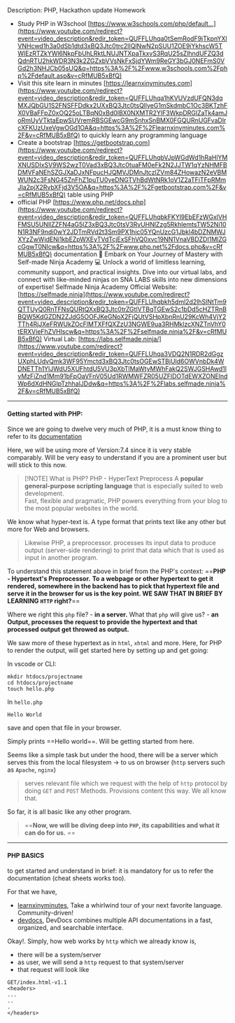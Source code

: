 Description:
PHP, Hackathon update Homework 
- Study PHP in W3school [https://www.w3schools.com/php/default...](https://www.youtube.com/redirect?event=video_description&redir_token=QUFFLUhqa0tSemRodF9jTkpnYXlVNHcwd1h3a0dSb1dtd3xBQ3Jtc0trc2lIQlNwN2pSUU1ZOE9iYkhscW5TWlEzRTZkYWl6NkpFbUhLRktLNUJNTXpaTkxvS3RqU25sZlhndUFZQ3dQdnRTU2hkWDR3N3k2ZGZxbVVsNkFxSjdYWm9ReGY3bGJ0NEFmS0VGd2h3NHJCb05sUQ&q=https%3A%2F%2Fwww.w3schools.com%2Fphp%2Fdefault.asp&v=cRfMUB5xBfQ) 
- Visit this site learn in minutes [https://learnxinyminutes.com](https://www.youtube.com/redirect?event=video_description&redir_token=QUFFLUhqa1hKVUVzdUFQN3dqMXJQbGU1S2FNSFFDdkx2UXxBQ3Jtc0tsQllyeG1mSkdmbC1Oc3BKTzhFX0VBaFFpZ0xOQ25oLTBqN0xBd0lBX0NXMTR2YlF3WkpDRGlZaTk4amJoRmUyVTktaEpwSUVremRBSGEwcG9mSnhxSnBMX0FGQURnUGFvaDlrcXFKUzUxeVgwOGd1OA&q=https%3A%2F%2Flearnxinyminutes.com%2F&v=cRfMUB5xBfQ) to quickly learn any programming language 
- Create a bootstrap [https://getbootstrap.com](https://www.youtube.com/redirect?event=video_description&redir_token=QUFFLUhqbVJpWGdWd1hRaHlYMXNUSDIxSV9WS2wzT0Vad3xBQ3Jtc0tuaFM0eFk2N2JJTW1qYzNHMFBDMVFaNEhSZGJXaDJxNFpucHJQMVJDMnJtczlZVm84ZHowazN2eVBMWUN2c3FsNG45ZnFhZ1puTU0yeDNGTVhBdWtNRk1oV1Z2aTFiTFpRMmJIa2pjX2RvbXFjd3V5OA&q=https%3A%2F%2Fgetbootstrap.com%2F&v=cRfMUB5xBfQ) table using PHP 
- official PHP [https://www.php.net/docs.php](https://www.youtube.com/redirect?event=video_description&redir_token=QUFFLUhqbkFKYl9EbEFzWGxlVHFMSU5UNllZZFN4aG5lZ3xBQ3Jtc0tsV3RvUHNlZzg5RkhlemtsTW52Ni10N1R3NF9ndi0wY2JDTmRVd2t3Sm9PX1hic05YQnUzcG1Jbkl4bDZNMWJXYzZwWjdENi1kbEZpWXEyTVdTcjExSFhVQ0xvc19NN1VnaVBDZDI1MlZGcGgwT0NIcw&q=https%3A%2F%2Fwww.php.net%2Fdocs.php&v=cRfMUB5xBfQ) documentation 🚀 
Embark on Your Journey of Mastery with Self-made Ninja Academy 💻 Unlock a world of limitless learning, community support, and practical insights. Dive into our virtual labs, and connect with like-minded ninjas on SNA LABS skills into new dimensions of expertise! Selfmade Ninja Academy Official Website: [https://selfmade.ninja](https://www.youtube.com/redirect?event=video_description&redir_token=QUFFLUhqbkh5dml2d2lhSlNtTm9QTTUyQ0RnTFNsQURtQXxBQ3Jtc0trZGtlVTBqTGEwS2c1bDd5cHZTRnBBQW5KdGZDN2ZJdG5OOFJKeGNoX2FjQUtVSHpXbnRnU29KcWh4VjY2TTh4RjJXeFRWUkZOcFlMTXFfQXZzU3NGWE9ua3RHMklzcXNZTnVhY0tERXVieFhZVHlscw&q=https%3A%2F%2Fselfmade.ninja%2F&v=cRfMUB5xBfQ) Virtual Lab: [https://labs.selfmade.ninja/](https://www.youtube.com/redirect?event=video_description&redir_token=QUFFLUhqa3VDQ2N1RDR2dGgzUXphLUdvQmk3WF95Ymctd3xBQ3Jtc0tsOGEwSTBjUld6OWVnbDk4WDNETTh1YlJWdU5XUFhtdU5VU3pXbTlMaWtyMWhFakQ2SWJGSHAwd1lvMzFiZnd1Mm91bFpOaVFnV05Ud1RWMWFZR05UZFlDOTdEWXZONElndWp6dXdHNGlpTzhhalJDdw&q=https%3A%2F%2Flabs.selfmade.ninja%2F&v=cRfMUB5xBfQ)

---

#### Getting started with PHP:

Since we are going to dwelve very much of PHP, it is a must know thing to refer to its [documentation]( https://www.php.net/docs.php)

Here, we will be using more of Version:7.4 since it is very stable comparably. Will be very easy to understand if you are a prominent user but will stick to this now.


> [!NOTE] What is PHP? 
> PHP - HyperText Preprocess
> A **popular general-purpose scripting language** that is especially suited to web development.  
Fast, flexible and pragmatic, PHP powers everything from your blog to the most popular websites in the world.

We know what hyper-text is. A type format that prints text like any other but more for Web and browsers.

> Likewise PHP, a preprocessor. processes its input data to produce output (server-side rendering) to print that data which that is used as input in another program.

To understand this statement above in brief from the PHP's context:
==**PHP - Hypertext's Preprocessor.**
**To a webpage or other hypertext to get it rendered, somewhere in the backend has to pick that hypertext file and serve it in the browser for us is the key point. WE SAW THAT IN BRIEF BY LEARNING `HTTP` right?**==

Where we right this `php` file? - **in a server.** 
What that `php` will give us? - **an Output, processes the request to provide the hypertext and that processed output get throwed as output.**

We saw more of these hypertext as in `html`, `xhtml` and more. Here, for PHP to render the output, will get started here by setting up and get going:

In vscode or CLI:
```
mkdir htdocs/projectname
cd htdocs/projectname
touch hello.php
```

In `hello.php`
```
Hello World
```
save and open that file in your browser.

Simply prints ==Hello world==. Will be getting started from here.

Seems like a simple task but under the hood, there will be a server which serves this from the local filesystem -> to us on browser (`http` servers such as `Apache`, `nginx`) 
> serves relevant file which we request 
> with the help of `http` protocol by doing `GET` and `POST` Methods. Provisions content this way. We all know that.

So far, it is all basic like any other program. 

> ==**Now, we will be diving deep into `PHP`, its capabilities and what it can do for us.** ==

---
#### PHP BASICS
to get started and understand in brief: it is mandatory for us to refer the documentation (cheat sheets works too).

For that we have,
- [learnxinyminutes](https://learnxinyminutes.com/), Take a whirlwind tour of your next favorite language. Community-driven!
- [devdocs](https://devdocs.io/), DevDocs combines multiple API documentations in a fast, organized, and searchable interface.

Okay!.
Simply, how web works by `http` which we already know is,
- there will be a system/server
- as user, we will send a `http` request to that system/server
- that request will look like
```http
GET/index.html-v1.1
<headers>
...
..
.
</headers>
```



